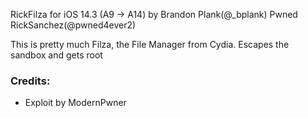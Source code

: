 
RickFilza for iOS 14.3  (A9 -> A14)
by Brandon Plank(@_bplank)
   Pwned RickSanchez(@pwned4ever2)

This is pretty much Filza, the File Manager from Cydia. Escapes the sandbox and gets root

### Credits:
<ul>
  <li> Exploit by ModernPwner </li>
  
